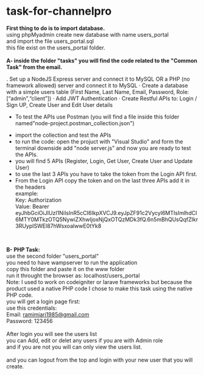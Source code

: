 # task-for-channelpro

<b>First thing to do is to import database.</b><br />
using phpMyadmin create new database with name users_portal<br />
and import the file users_portal.sql<br />
this file exist on the users_portal folder.<br />
<br />
<b>A- inside the folder "tasks" you will find the code related to the "Common Task" from the email.</b><br />

.        Set up a NodeJS Express server and connect it to MySQL OR a PHP (no framework allowed) server  and connect it to MySQL
·        Create a database with a simple users table (First Name, Last Name, Email, Password, Role: [“admin”,“client”])
·        Add JWT Authentication
·        Create Restful APIs to: Login / Sign UP, Create User and Edit User details
<br />
* To test the APIs use Postman (you will find a file inside this folder named"node-project.postman_collection.json")<br />
- import the collection and test the APIs<br />
- to run the code: open the projuct with "Visual Studio" and form the terminal downside add "node server.js" and now you are ready to test the APIs.<br />
- you will find 5 APIs (Register, Login, Get User, Create User and Update User)<br />
- to use the last 3 APIs you have to take the token from the Login API first.<br />
- From the Login API copy the token and on the last three APIs add it in the headers<br />
example:<br />
Key: Authorization<br />
Value: Bearer eyJhbGciOiJIUzI1NiIsInR5cCI6IkpXVCJ9.eyJpZF91c2VycyI6MTIsImlhdCI6MTY0MTkzOTQ5NywiZXhwIjoxNjQxOTQzMDk3fQ.6n5mBhQUsQqfZIkr3RUypISWEl87hWsxoalwwE0tYk8
<br />

<b>B- PHP Task:</b><br />
use the second folder "users_portal" <br />
you need to have wampserver to run the application<br />
copy this folder and paste it on the www folder <br />
run it throught the browser as: localhost/users_portal<br />
Note: I used to work on codeigniter or larave frameworks but because the product used a native PHP code I chose to make this task using the native PHP code.<br />
you will get a login page first:<br />
use this credentials:<br />
Email: ramimiari1985@gmail.com<br />
Password: 123456<br />
<br />
After login you will see the users list <br />
you can Add, edit or delet any users if you are with Admin role <br />
and if you are not you will can only view the users list.<br />
<br />
and you can logout from the top and login with your new user that you will create.<br />



